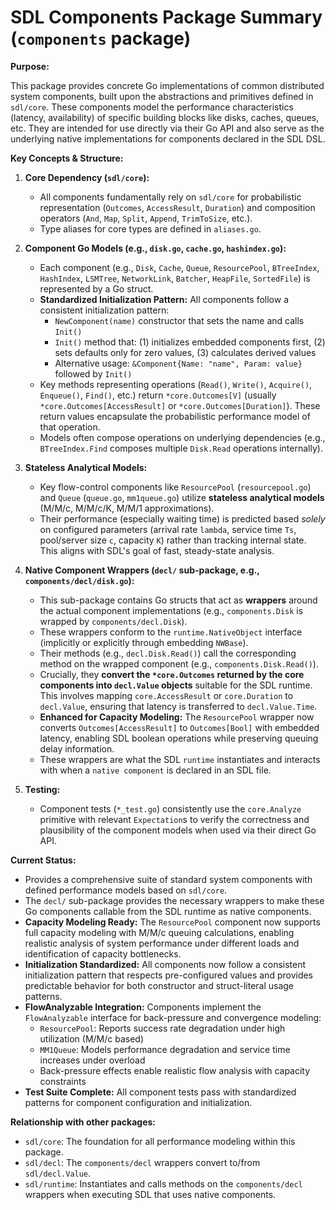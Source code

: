 # SDL Components Package Summary (`components` package)

**Purpose:**

This package provides concrete Go implementations of common distributed system components, built upon the abstractions and primitives defined in `sdl/core`. These components model the performance characteristics (latency, availability) of specific building blocks like disks, caches, queues, etc. They are intended for use directly via their Go API and also serve as the underlying native implementations for components declared in the SDL DSL.

**Key Concepts & Structure:**

1.  **Core Dependency (`sdl/core`):**
    *   All components fundamentally rely on `sdl/core` for probabilistic representation (`Outcomes`, `AccessResult`, `Duration`) and composition operators (`And`, `Map`, `Split`, `Append`, `TrimToSize`, etc.).
    *   Type aliases for core types are defined in `aliases.go`.

2.  **Component Go Models (e.g., `disk.go`, `cache.go`, `hashindex.go`):**
    *   Each component (e.g., `Disk`, `Cache`, `Queue`, `ResourcePool`, `BTreeIndex`, `HashIndex`, `LSMTree`, `NetworkLink`, `Batcher`, `HeapFile`, `SortedFile`) is represented by a Go struct.
    *   **Standardized Initialization Pattern:** All components follow a consistent initialization pattern:
        -   `NewComponent(name)` constructor that sets the name and calls `Init()`
        -   `Init()` method that: (1) initializes embedded components first, (2) sets defaults only for zero values, (3) calculates derived values
        -   Alternative usage: `&Component{Name: "name", Param: value}` followed by `Init()`
    *   Key methods representing operations (`Read()`, `Write()`, `Acquire()`, `Enqueue()`, `Find()`, etc.) return `*core.Outcomes[V]` (usually `*core.Outcomes[AccessResult]` or `*core.Outcomes[Duration]`). These return values encapsulate the probabilistic performance model of that operation.
    *   Models often compose operations on underlying dependencies (e.g., `BTreeIndex.Find` composes multiple `Disk.Read` operations internally).

3.  **Stateless Analytical Models:**
    *   Key flow-control components like `ResourcePool` (`resourcepool.go`) and `Queue` (`queue.go`, `mm1queue.go`) utilize **stateless analytical models** (M/M/c, M/M/c/K, M/M/1 approximations).
    *   Their performance (especially waiting time) is predicted based *solely* on configured parameters (arrival rate `lambda`, service time `Ts`, pool/server size `c`, capacity `K`) rather than tracking internal state. This aligns with SDL's goal of fast, steady-state analysis.

4.  **Native Component Wrappers (`decl/` sub-package, e.g., `components/decl/disk.go`):**
    *   This sub-package contains Go structs that act as **wrappers** around the actual component implementations (e.g., `components.Disk` is wrapped by `components/decl.Disk`).
    *   These wrappers conform to the `runtime.NativeObject` interface (implicitly or explicitly through embedding `NWBase`).
    *   Their methods (e.g., `decl.Disk.Read()`) call the corresponding method on the wrapped component (e.g., `components.Disk.Read()`).
    *   Crucially, they **convert the `*core.Outcomes` returned by the core components into `decl.Value` objects** suitable for the SDL runtime. This involves mapping `core.AccessResult` or `core.Duration` to `decl.Value`, ensuring that latency is transferred to `decl.Value.Time`.
    *   **Enhanced for Capacity Modeling:** The `ResourcePool` wrapper now converts `Outcomes[AccessResult]` to `Outcomes[Bool]` with embedded latency, enabling SDL boolean operations while preserving queuing delay information.
    *   These wrappers are what the SDL `runtime` instantiates and interacts with when a `native component` is declared in an SDL file.

5.  **Testing:**
    *   Component tests (`*_test.go`) consistently use the `core.Analyze` primitive with relevant `Expectation`s to verify the correctness and plausibility of the component models when used via their direct Go API.

**Current Status:**

*   Provides a comprehensive suite of standard system components with defined performance models based on `sdl/core`.
*   The `decl/` sub-package provides the necessary wrappers to make these Go components callable from the SDL runtime as native components.
*   **Capacity Modeling Ready:** The `ResourcePool` component now supports full capacity modeling with M/M/c queuing calculations, enabling realistic analysis of system performance under different loads and identification of capacity bottlenecks.
*   **Initialization Standardized:** All components now follow a consistent initialization pattern that respects pre-configured values and provides predictable behavior for both constructor and struct-literal usage patterns.
*   **FlowAnalyzable Integration:** Components implement the `FlowAnalyzable` interface for back-pressure and convergence modeling:
    -   `ResourcePool`: Reports success rate degradation under high utilization (M/M/c based)
    -   `MM1Queue`: Models performance degradation and service time increases under overload
    -   Back-pressure effects enable realistic flow analysis with capacity constraints
*   **Test Suite Complete:** All component tests pass with standardized patterns for component configuration and initialization.

**Relationship with other packages:**

*   `sdl/core`: The foundation for all performance modeling within this package.
*   `sdl/decl`: The `components/decl` wrappers convert to/from `sdl/decl.Value`.
*   `sdl/runtime`: Instantiates and calls methods on the `components/decl` wrappers when executing SDL that uses native components.
